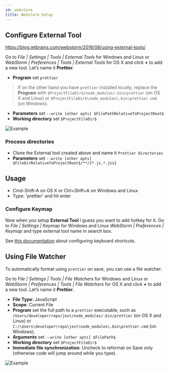```yaml
---
id: webstorm
title: Webstorm Setup
---
```


## Configure External Tool

https://blog.jetbrains.com/webstorm/2016/08/using-external-tools/

Go to _File | Settings | Tools | External Tools_ for Windows and Linux or _WebStorm | Preferences | Tools | External Tools_ for OS X and click **+** to add a new tool. Let’s name it **Prettier**.

* **Program** set `prettier`

> If on the other hand you have `prettier` installed locally, replace the **Program** with `$ProjectFileDir$/node_modules/.bin/prettier` (on OS X and Linux) or `$ProjectFileDir$\node_modules\.bin\prettier.cmd` (on Windows).

* **Parameters** set `--write [other opts] $FilePathRelativeToProjectRoot$`
* **Working directory** set `$ProjectFileDir$`

![Example](../../images/webstorm/with-prettier.png)

### Process directories

* Clone the External tool created above and name it `Prettier Directories`
* **Parameters** set `--write [other opts] $FileDirRelativeToProjectRoot$/**/{*.js,*.jsx}`

## Usage

* Cmd-Shift-A on OS X or Ctrl+Shift+A on Windows and Linux
* Type: 'prettier' and hit enter

### Configure Keymap

Now when you setup **External Tool** I guess you want to add hotkey for it. Go to _File | Settings | Keymap_ for Windows and Linux _WebStorm | Preferences | Keymap_ and type external tool name in search box.

See [this documentation](https://www.jetbrains.com/help/webstorm/configuring-keyboard-shortcuts.html) about configuring keyboard shortcuts.

## Using File Watcher

To automatically format using `prettier` on save, you can use a file watcher.

Go to _File | Settings | Tools | File Watchers_ for Windows and Linux or _WebStorm | Preferences | Tools | File Watchers_ for OS X and click **+** to add a new tool. Let’s name it **Prettier**.

* **File Type**: JavaScript
* **Scope**: Current File
* **Program** set the full path to a `prettier` executable, such as `/Users/developer/repo/jest/node_modules/.bin/prettier` (on OS X and Linux) or `C:/\Users\developer\repo\jest\node_modules\.bin\prettier.cmd` (on Windows).
* **Arguments** set `--write [other opts] $FilePath$`
* **Working directory** set `$ProjectFileDir$`
* **Immediate file synchronization**: Uncheck to reformat on Save only (otherwise code will jump around while you type).

![Example](../../images/webstorm/prettier-file-wacther.png)
